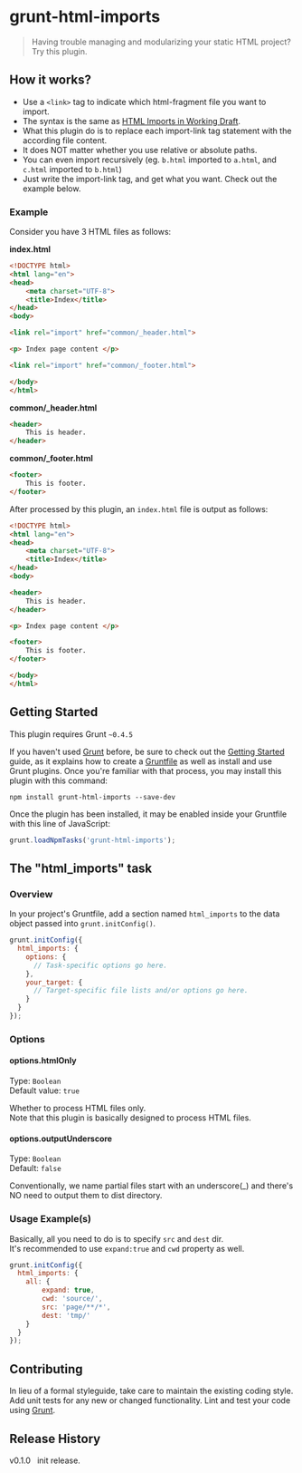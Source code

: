 # grunt-html-imports

> Having trouble managing and modularizing your static HTML project?  
  Try this plugin.

## How it works?

- Use a `<link>` tag to indicate which html-fragment file you want to import.
- The syntax is the same as [HTML Imports in Working Draft](https://developer.mozilla.org/en-US/docs/Web/Web_Components/HTML_Imports).
- What this plugin do is to replace each import-link tag statement with the according file content.
- It does NOT matter whether you use relative or absolute paths.
- You can even import recursively (eg. `b.html` imported to `a.html`, and `c.html` imported to `b.html`)
- Just write the import-link tag, and get what you want. Check out the example below.


### Example

Consider you have 3 HTML files as follows:

**index.html**
```html
<!DOCTYPE html>
<html lang="en">
<head>
    <meta charset="UTF-8">
    <title>Index</title>
</head>
<body>

<link rel="import" href="common/_header.html">

<p> Index page content </p>

<link rel="import" href="common/_footer.html">

</body>
</html>
```

**common/_header.html**
```html
<header>
    This is header.
</header>
```

**common/_footer.html**
```html
<footer>
    This is footer.
</footer>
```

After processed by this plugin, an `index.html` file is output as follows:
```html
<!DOCTYPE html>
<html lang="en">
<head>
    <meta charset="UTF-8">
    <title>Index</title>
</head>
<body>

<header>
    This is header.
</header>

<p> Index page content </p>

<footer>
    This is footer.
</footer>

</body>
</html>
```


## Getting Started
This plugin requires Grunt `~0.4.5`

If you haven't used [Grunt](http://gruntjs.com/) before, be sure to check out the [Getting Started](http://gruntjs.com/getting-started) guide, as it explains how to create a [Gruntfile](http://gruntjs.com/sample-gruntfile) as well as install and use Grunt plugins. Once you're familiar with that process, you may install this plugin with this command:

```shell
npm install grunt-html-imports --save-dev
```

Once the plugin has been installed, it may be enabled inside your Gruntfile with this line of JavaScript:

```js
grunt.loadNpmTasks('grunt-html-imports');
```

## The "html_imports" task

### Overview
In your project's Gruntfile, add a section named `html_imports` to the data object passed into `grunt.initConfig()`.

```js
grunt.initConfig({
  html_imports: {
    options: {
      // Task-specific options go here.
    },
    your_target: {
      // Target-specific file lists and/or options go here.
    }
  }
});
```

### Options

#### options.htmlOnly
Type: `Boolean`  
Default value: `true`

Whether to process HTML files only.  
Note that this plugin is basically designed to process HTML files.

#### options.outputUnderscore
Type: `Boolean`  
Default: `false`

Conventionally, we name partial files start with an underscore(_) and there's NO need to output them to dist directory.
          

### Usage Example(s)

Basically, all you need to do is to specify `src` and `dest` dir.  
It's recommended to use `expand:true` and `cwd` property as well.

```js
grunt.initConfig({
  html_imports: {
    all: {
        expand: true,
        cwd: 'source/',
        src: 'page/**/*',
        dest: 'tmp/'
    }
  }
});
```

## Contributing
In lieu of a formal styleguide, take care to maintain the existing coding style. Add unit tests for any new or changed functionality. Lint and test your code using [Grunt](http://gruntjs.com/).

## Release History
v0.1.0 &nbsp; init release.